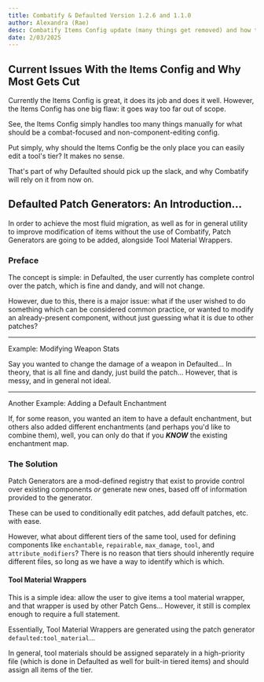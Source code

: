 ```yaml
---
title: Combatify & Defaulted Version 1.2.6 and 1.1.0
author: Alexandra (Rae)
desc: Combatify Items Config update (many things get removed) and how to get around that.
date: 2/03/2025
---
```

## Current Issues With the Items Config and Why Most Gets Cut

Currently the Items Config is great, it does its job and does it well.
However, the Items Config has one big flaw: it goes way too far out of scope.

See, the Items Config simply handles too many things manually for what should be a combat-focused and non-component-editing config.

Put simply, why should the Items Config be the only place you can easily edit a tool's tier? It makes no sense.

That's part of why Defaulted should pick up the slack, and why Combatify will rely on it from now on.

## Defaulted Patch Generators: An Introduction...

In order to achieve the most fluid migration, as well as for in general utility to improve modification of items without the use of Combatify, Patch Generators are going to be added, alongside Tool Material Wrappers.

### Preface

The concept is simple: in Defaulted, the user currently has complete control over the patch, which is fine and dandy, and will not change.

However, due to this, there is a major issue: what if the user wished to do something which can be considered common practice, or wanted to modify an already-present component, without just guessing what it is due to other patches?
***
Example: Modifying Weapon Stats

Say you wanted to change the damage of a weapon in Defaulted... In theory, that is all fine and dandy, just build the patch...
However, that is messy, and in general not ideal.
***
Another Example: Adding a Default Enchantment

If, for some reason, you wanted an item to have a default enchantment, but others also added different enchantments (and perhaps you'd like to combine them), well, you can only do that if you ***KNOW*** the existing enchantment map.

### The Solution

Patch Generators are a mod-defined registry that exist to provide control over existing components *or* generate new ones, based off of information provided to the generator.

These can be used to conditionally edit patches, add default patches, etc. with ease.

However, what about different tiers of the same tool, used for defining components like `enchantable`, `repairable`, `max_damage`, `tool`, and `attribute_modifiers`? There is no reason that tiers should inherently require different files, so long as we have a way to identify which is which.

#### Tool Material Wrappers

This is a simple idea: allow the user to give items a tool material wrapper, and that wrapper is used by other Patch Gens...
However, it still is complex enough to require a full statement.

Essentially, Tool Material Wrappers are generated using the patch generator `defaulted:tool_material`...

In general, tool materials should be assigned separately in a high-priority file (which is done in Defaulted as well for built-in tiered items) and should assign all items of the tier.